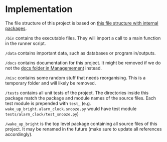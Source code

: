 # Implementation

The file structure of this project is based on [this file structure with internal packages](https://realpython.com/python-application-layouts/#application-with-internal-packages).

`/bin` contains the executable files. They will import a call to a main function in the runner script.

`/data` contains important data, such as databases or program in/outputs.

`/docs` contains documentation for this project. It might be removed if we do not the [docs folder in Managemement](https://gitlab.utwente.nl/cs20-1/management/-/tree/master/docs) instead.

`/misc` contains some random stuff that needs reorganising. This is a temporary folder and will likely be removed.

`/tests` contains all unit tests of the project. The directories inside this package match the package and module names of the source files. Each test module is prepended with `test_` (e.g. `wake_up_bright.alarm_clock.snooze.py` would have test module `tests/alarm_clock/test_snooze.py`)

`/wake_up_bright` is the top level package containing all source files of this project. It may be renamed in the future (make sure to update all references accordingly).

